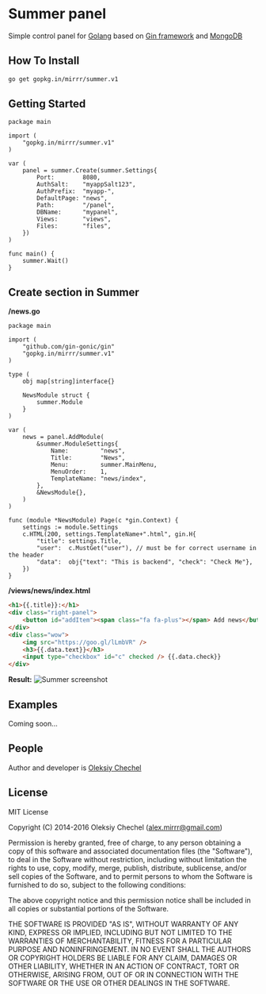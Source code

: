 # Summer panel
Simple control panel for [Golang](https://golang.org/) based on [Gin framework](https://gin-gonic.github.io/gin/) and [MongoDB](https://www.mongodb.com/)
    

## How To Install   
```bash
go get gopkg.in/mirrr/summer.v1
```


## Getting Started

```golang
package main

import (
    "gopkg.in/mirrr/summer.v1"
)

var (
    panel = summer.Create(summer.Settings{
        Port:        8080,
        AuthSalt:    "myappSalt123",
        AuthPrefix:  "myapp-",
        DefaultPage: "news",
        Path:        "/panel",
        DBName:      "mypanel",
        Views:       "views",
        Files:       "files",
    })
)

func main() {
    summer.Wait()
}

```
   

## Create section in Summer
 
**/news.go**   
   
```golang
package main

import (
    "github.com/gin-gonic/gin"
    "gopkg.in/mirrr/summer.v1"
)

type (
    obj map[string]interface{}

    NewsModule struct {
        summer.Module
    }
)

var (
    news = panel.AddModule(
        &summer.ModuleSettings{
            Name:         "news",
            Title:        "News",
            Menu:         summer.MainMenu,
            MenuOrder:    1,
            TemplateName: "news/index",
        },
        &NewsModule{},
    )
)

func (module *NewsModule) Page(c *gin.Context) {
    settings := module.Settings
    c.HTML(200, settings.TemplateName+".html", gin.H{
        "title": settings.Title,
        "user":  c.MustGet("user"), // must be for correct username in the header
        "data":  obj{"text": "This is backend", "check": "Check Me"},
    })
}
```
   
**/views/news/index.html**

```html
<h1>{{.title}}:</h1>
<div class="right-panel">
    <button id="addItem"><span class="fa fa-plus"></span> Add news</button>
</div>
<div class="wow">
    <img src="https://goo.gl/lLmbVR" />
    <h3>{{.data.text}}</h3>
    <input type="checkbox" id="c" checked /> {{.data.check}}
</div>
```
   
**Result:**
![Summer screenshot](https://cloud.githubusercontent.com/assets/2770221/20869933/3a89113e-ba86-11e6-9a22-2967cb1eac05.png)

## Examples
Coming soon...
   
   
## People

Author and developer is [Oleksiy Chechel](https://github.com/mirrr)    
   


## License
   
MIT License   
   
Copyright (C) 2014-2016 Oleksiy Chechel (alex.mirrr@gmail.com)   
   
Permission is hereby granted, free of charge, to any person obtaining a copy of this software and associated documentation files (the "Software"), to deal in the Software without restriction, including without limitation the rights to use, copy, modify, merge, publish, distribute, sublicense, and/or sell copies of the Software, and to permit persons to whom the Software is furnished to do so, subject to the following conditions:   
   
The above copyright notice and this permission notice shall be included in all copies or substantial portions of the Software.   
   
THE SOFTWARE IS PROVIDED "AS IS", WITHOUT WARRANTY OF ANY KIND, EXPRESS OR IMPLIED, INCLUDING BUT NOT LIMITED TO THE WARRANTIES OF MERCHANTABILITY, FITNESS FOR A PARTICULAR PURPOSE AND NONINFRINGEMENT. IN NO EVENT SHALL THE AUTHORS OR COPYRIGHT HOLDERS BE LIABLE FOR ANY CLAIM, DAMAGES OR OTHER LIABILITY, WHETHER IN AN ACTION OF CONTRACT, TORT OR OTHERWISE, ARISING FROM, OUT OF OR IN CONNECTION WITH THE SOFTWARE OR THE USE OR OTHER DEALINGS IN THE SOFTWARE.
